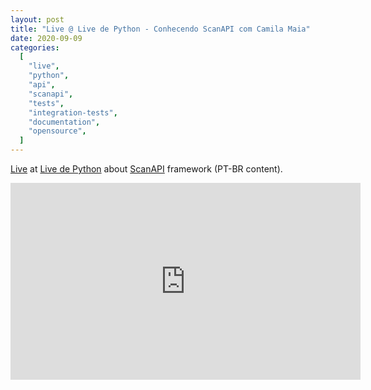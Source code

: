 ```yaml
---
layout: post
title: "Live @ Live de Python - Conhecendo ScanAPI com Camila Maia"
date: 2020-09-09
categories:
  [
    "live",
    "python",
    "api",
    "scanapi",
    "tests",
    "integration-tests",
    "documentation",
    "opensource",
  ]
---
```


[Live](https://youtu.be/hhZvE-CVmr8) at [Live de Python](https://www.youtube.com/channel/UCAaKeg-BocRqphErdtIUFFw) about [ScanAPI](https://scanapi.dev) framework (PT-BR content).

<iframe width="560" height="315" src="https://www.youtube.com/embed/hhZvE-CVmr8" title="YouTube video player" frameborder="0" allow="accelerometer; autoplay; clipboard-write; encrypted-media; gyroscope; picture-in-picture" allowfullscreen></iframe>
